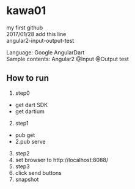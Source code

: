 ﻿# kawa01
my first github  
2017/01/28 add this line  
angular2-input-output-test  

Language: Google AngularDart  
Sample contents:  Angular2 @Input @Output test  

## How to run
1. step0
* get dart SDK
* get dartium
2. step1
* pub get
* 2.pub serve
3. step2
  1. set browser to http://localhost:8088/
4. step3
  1. click send buttons
5. snapshot
